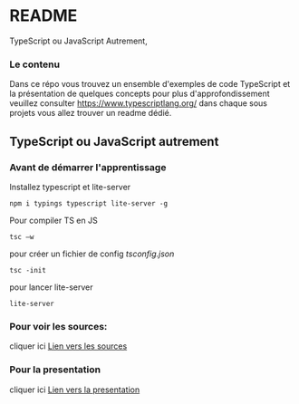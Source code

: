 # README #
TypeScript ou JavaScript Autrement,
### Le contenu ###
Dans ce répo vous trouvez un ensemble d'exemples de code TypeScript et la présentation de quelques concepts 
pour plus d'approfondissement veuillez consulter https://www.typescriptlang.org/
dans chaque sous projets vous allez trouver un readme dédié.

## TypeScript ou JavaScript autrement ##
### Avant de démarrer l'apprentissage ###

Installez typescript et lite-server
```
npm i typings typescript lite-server -g
```

Pour compiler TS en JS  
```
tsc –w
```
pour créer un fichier de config *tsconfig.json*
```
tsc -init
```
pour lancer lite-server
```
lite-server
```

### Pour voir les sources:
cliquer ici [Lien vers les sources ](https://bitbucket.org/YazBoy/presentation-typescript-ou-java-script-autrement/src)
### Pour la presentation 
cliquer ici [Lien vers la presentation](https://bitbucket.org/YazBoy/presentation-typescript-ou-java-script-autrement/raw/5a0479b880238c843d14b6754c7560d7430a955a/typescript/presentation_typescript.pdf)